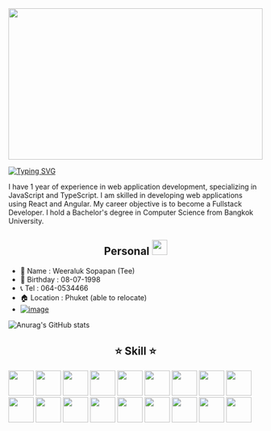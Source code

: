 
<img src="https://user-images.githubusercontent.com/74038190/225813708-98b745f2-7d22-48cf-9150-083f1b00d6c9.gif" width="100%" height="300">


[![Typing SVG](https://readme-typing-svg.herokuapp.com?font=Fira+Code&pause=1000&color=BBF747&width=435&lines=Hi+There!+You+can+call+me+Tee)](https://git.io/typing-svg)

I have 1 year of experience in web application development, specializing in JavaScript and TypeScript. I am skilled in developing web applications using React and Angular. My career objective is to become a Fullstack Developer. I hold a Bachelor's degree in Computer Science from Bangkok University.

## <div align="center">Personal <img src="https://user-images.githubusercontent.com/74038190/226127923-0e8b7792-7b3c-462b-951b-63c96ba1a5af.gif" width="30"></div>
- :man: Name : Weeraluk Sopapan (Tee)
- :birthday: Birthday : 08-07-1998
-  :telephone_receiver: Tel : 064-0534466
- :house: Location : Phuket (able to relocate)
- [![image](https://img.shields.io/badge/Gmail-D14836?style=for-the-badge&logo=gmail&logoColor=white)](https://mail.google.com/mail/u/0/?fs=1&to=weeraluk.sopa@gmail.com&tf=cm)

![Anurag's GitHub stats](https://github-readme-stats.vercel.app/api?username=TETSUYA-Weeraluk&show_icons=true&theme=merko)

## <div align="center"> :star: Skill  :star:</div>

<div>
<img src="https://user-images.githubusercontent.com/25181517/117447155-6a868a00-af3d-11eb-9cfe-245df15c9f3f.png"  height="50">
<img src="https://user-images.githubusercontent.com/25181517/183890598-19a0ac2d-e88a-4005-a8df-1ee36782fde1.png"  height="50">
<img src="https://user-images.githubusercontent.com/25181517/192158954-f88b5814-d510-4564-b285-dff7d6400dad.png"  height="50">
<img src="https://user-images.githubusercontent.com/25181517/183898674-75a4a1b1-f960-4ea9-abcb-637170a00a75.png"  height="50">
<img src="https://user-images.githubusercontent.com/25181517/183897015-94a058a6-b86e-4e42-a37f-bf92061753e5.png"  height="50">
<img src="https://user-images.githubusercontent.com/25181517/187896150-cc1dcb12-d490-445c-8e4d-1275cd2388d6.png"  height="50">
<img src="https://user-images.githubusercontent.com/25181517/183890595-779a7e64-3f43-4634-bad2-eceef4e80268.png"  height="50">
<img src="https://user-images.githubusercontent.com/25181517/202896760-337261ed-ee92-4979-84c4-d4b829c7355d.png"  height="50">
<img src="https://user-images.githubusercontent.com/25181517/192107858-fe19f043-c502-4009-8c47-476fc89718ad.png"  height="50">
<img src="https://user-images.githubusercontent.com/25181517/183568594-85e280a7-0d7e-4d1a-9028-c8c2209e073c.png"  height="50">
<img src="https://user-images.githubusercontent.com/25181517/183859966-a3462d8d-1bc7-4880-b353-e2cbed900ed6.png"  height="50">
<img src="https://github.com/marwin1991/profile-technology-icons/assets/136815194/519bfaf3-c242-431e-a269-876979f05574"  height="50">
<img src="https://user-images.githubusercontent.com/25181517/117208740-bfb78400-adf5-11eb-97bb-09072b6bedfc.png"  height="50">
<img src="https://user-images.githubusercontent.com/25181517/183896128-ec99105a-ec1a-4d85-b08b-1aa1620b2046.png"  height="50">
<img src="https://user-images.githubusercontent.com/25181517/182884177-d48a8579-2cd0-447a-b9a6-ffc7cb02560e.png"  height="50">
<img src="https://user-images.githubusercontent.com/25181517/117207330-263ba280-adf4-11eb-9b97-0ac5b40bc3be.png"  height="50">
<img src="https://user-images.githubusercontent.com/25181517/192108891-d86b6220-e232-423a-bf5f-90903e6887c3.png"  height="50">
<img src="https://user-images.githubusercontent.com/25181517/192109061-e138ca71-337c-4019-8d42-4792fdaa7128.png"  height="50">
</div>

